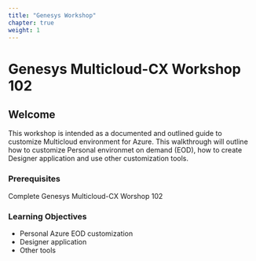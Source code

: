```yaml
---
title: "Genesys Workshop"
chapter: true
weight: 1
---
```


# Genesys Multicloud-CX Workshop 102

## Welcome

This workshop is intended as a documented and outlined guide to customize Multicloud environment for Azure. This walkthrough will outline how to customize Personal environmet on demand (EOD), how to create Designer application and use other customization tools. 
### Prerequisites

Complete Genesys Multicloud-CX Worshop 102


### Learning Objectives
-	Personal Azure EOD customization
-	Designer application
-	Other tools
